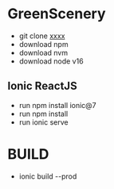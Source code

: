 # GreenScenery
- git clone [xxxx](https://github.com/andersonbond/greenscenery.git)
- download npm
- download nvm
- download node v16
## Ionic ReactJS

- run npm install ionic@7
- run npm install
- run ionic serve

# BUILD
- ionic build --prod